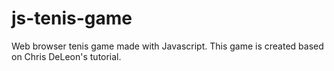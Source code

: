 # js-tenis-game
Web browser tenis game made with Javascript.
This game is created based on Chris DeLeon's tutorial.